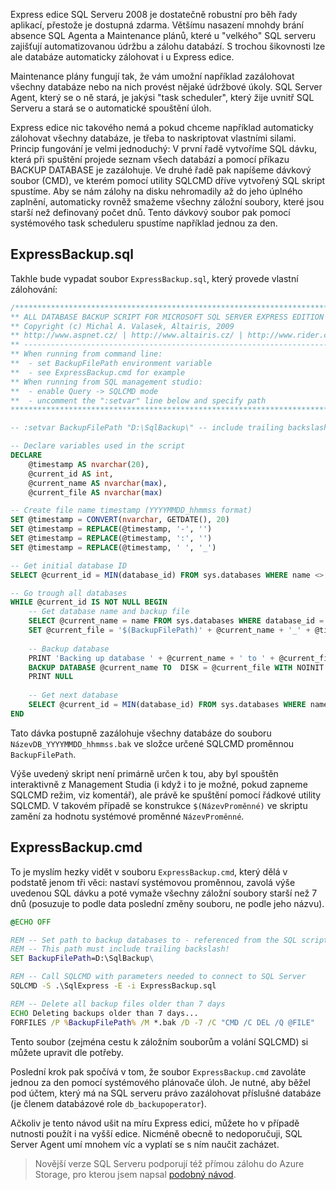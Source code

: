 <!-- dcterms:identifier = aspnetcz#249 -->
<!-- dcterms:title = Automatizovaná záloha všech databází na SQL Express -->
<!-- dcterms:abstract = Express edice SQL Serveru 2008 je dostatečně robustní pro běh řady aplikací, přestože je dostupná zdarma. Většímu nasazení mnohdy brání absence SQL Agenta a Maintenance plánů, které u "velkého" SQL serveru zajišťují automatizovanou údržbu a zálohu databází. S trochou šikovnosti lze ale databáze automaticky zálohovat i u Express edice. -->
<!-- np9:categoryId = 1 -->
<!-- x4w:category = IT -->
<!-- np9:authorId = 1 -->
<!-- np9:authorEmail = michal.valasek@altairis.cz -->
<!-- dcterms:creator = Michal Altair Valášek -->
<!-- dcterms:created = 2009-12-25T22:54:22.793+01:00 -->
<!-- dcterms:dateAccepted = 2009-12-25T22:54:22.793+01:00 -->

Express edice SQL Serveru 2008 je dostatečně robustní pro běh řady aplikací, přestože je dostupná zdarma. Většímu nasazení mnohdy brání absence SQL Agenta a Maintenance plánů, které u "velkého" SQL serveru zajišťují automatizovanou údržbu a zálohu databází. S trochou šikovnosti lze ale databáze automaticky zálohovat i u Express edice.

Maintenance plány fungují tak, že vám umožní například zazálohovat všechny databáze nebo na nich provést nějaké údržbové úkoly. SQL Server Agent, který se o ně stará, je jakýsi "task scheduler", který žije uvnitř SQL Serveru a stará se o automatické spouštění úloh.

Express edice nic takového nemá a pokud chceme například automaticky zálohovat všechny databáze, je třeba to naskriptovat vlastními silami. Princip fungování je velmi jednoduchý: V první řadě vytvoříme SQL dávku, která při spuštění projede seznam všech databází a pomocí příkazu BACKUP DATABASE je zazálohuje. Ve druhé řadě pak napíšeme dávkový soubor (CMD), ve kterém pomocí utility SQLCMD dříve vytvořený SQL skript spustíme. Aby se nám zálohy na disku nehromadily až do jeho úplného zaplnění, automaticky rovněž smažeme všechny záložní soubory, které jsou starší než definovaný počet dnů. Tento dávkový soubor pak pomocí systémového task scheduleru spustíme například jednou za den.

## ExpressBackup.sql

Takhle bude vypadat soubor `ExpressBackup.sql`, který provede vlastní zálohování:

```sql
/******************************************************************************
** ALL DATABASE BACKUP SCRIPT FOR MICROSOFT SQL SERVER EXPRESS EDITION 2008  **
** Copyright (c) Michal A. Valasek, Altairis, 2009                           **
** http://www.aspnet.cz/ | http://www.altairis.cz/ | http://www.rider.cz/    **
** ------------------------------------------------------------------------- **
** When running from command line:                                           **
**  - set BackupFilePath environment variable                                **
**  - see ExpressBackup.cmd for example                                      **
** When running from SQL management studio:                                  **
**  - enable Query -> SQLCMD mode                                            **
**  - uncomment the ":setvar" line below and specify path                    **
******************************************************************************/

-- :setvar BackupFilePath "D:\SqlBackup\" -- include trailing backslash!!

-- Declare variables used in the script
DECLARE
    @timestamp AS nvarchar(20),
    @current_id AS int,
    @current_name AS nvarchar(max),
    @current_file AS nvarchar(max)

-- Create file name timestamp (YYYYMMDD_hhmmss format)
SET @timestamp = CONVERT(nvarchar, GETDATE(), 20)
SET @timestamp = REPLACE(@timestamp, '-', '')
SET @timestamp = REPLACE(@timestamp, ':', '')
SET @timestamp = REPLACE(@timestamp, ' ', '_')

-- Get initial database ID
SELECT @current_id = MIN(database_id) FROM sys.databases WHERE name <> 'tempdb'

-- Go trough all databases
WHILE @current_id IS NOT NULL BEGIN
    -- Get database name and backup file
    SELECT @current_name = name FROM sys.databases WHERE database_id = @current_id
    SET @current_file = '$(BackupFilePath)' + @current_name + '_' + @timestamp + '.bak'
    
    -- Backup database
    PRINT 'Backing up database ' + @current_name + ' to ' + @current_file
    BACKUP DATABASE @current_name TO  DISK = @current_file WITH NOINIT
    PRINT NULL
    
    -- Get next database
    SELECT @current_id = MIN(database_id) FROM sys.databases WHERE name <> 'tempdb' AND database_id > @current_id
END
```

Tato dávka postupně zazálohuje všechny databáze do souboru `NázevDB_YYYYMMDD_hhmmss.bak` ve složce určené SQLCMD proměnnou `BackupFilePath`. 

Výše uvedený skript není primárně určen k tou, aby byl spouštěn interaktivně z Management Studia (i když i to je možné, pokud zapneme SQLCMD režim, viz komentář), ale právě ke spuštění pomocí řádkové utility SQLCMD. V takovém případě se konstrukce `$(NázevProměnné)` ve skriptu zamění za hodnotu systémové proměnné `NázevProměnné`.

## ExpressBackup.cmd

To je myslím hezky vidět v souboru `ExpressBackup.cmd`, který dělá v podstatě jenom tři věci: nastaví systémovou proměnnou, zavolá výše uvedenou SQL dávku a poté vymaže všechny záložní soubory starší než 7 dnů (posuzuje to podle data poslední změny souboru, ne podle jeho názvu).

```cmd
@ECHO OFF

REM -- Set path to backup databases to - referenced from the SQL script
REM -- This path must include trailing backslash!
SET BackupFilePath=D:\SqlBackup\

REM -- Call SQLCMD with parameters needed to connect to SQL Server
SQLCMD -S .\SqlExpress -E -i ExpressBackup.sql

REM -- Delete all backup files older than 7 days
ECHO Deleting backups older than 7 days...
FORFILES /P %BackupFilePath% /M *.bak /D -7 /C "CMD /C DEL /Q @FILE"
```

Tento soubor (zejména cestu k záložním souborům a volání SQLCMD) si můžete upravit dle potřeby.

Poslední krok pak spočívá v tom, že soubor `ExpressBackup.cmd` zavoláte jednou za den pomocí systémového plánovače úloh. Je nutné, aby běžel pod účtem, který má na SQL serveru právo zazálohovat příslušné databáze (je členem databázové role `db_backupoperator`).

Ačkoliv je tento návod ušit na míru Express edici, můžete ho v případě nutnosti použít i na vyšší edice. Nicméně obecně to nedoporučuji, SQL Server Agent umí mnohem víc a vyplatí se s ním naučit zacházet.

> Novější verze SQL Serveru podporují též přímou zálohu do Azure Storage, pro kterou jsem napsal [podobný návod](https://www.altair.blog/2018/07/zaloha-sql-do-azure).
